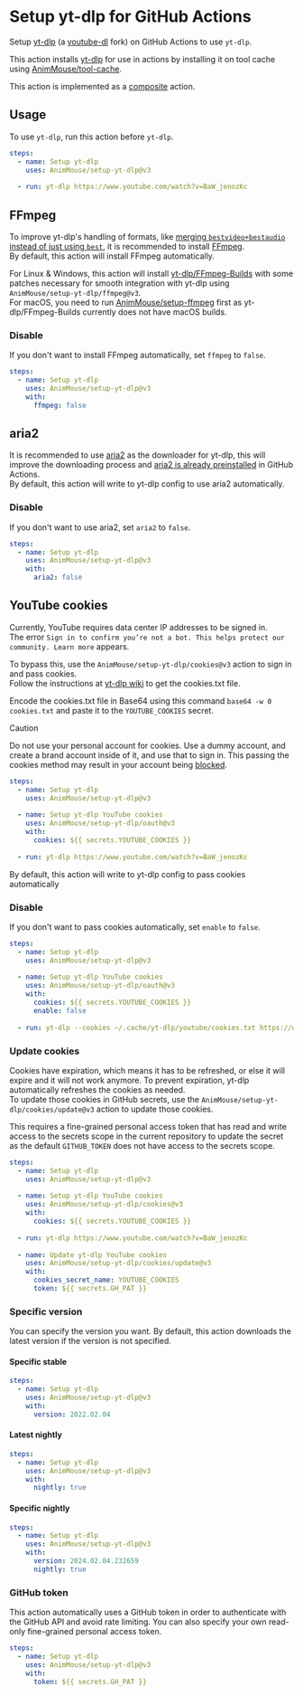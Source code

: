 # Setup yt-dlp for GitHub Actions
Setup [yt-dlp](https://github.com/yt-dlp/yt-dlp) (a [youtube-dl](https://github.com/ytdl-org/youtube-dl) fork) on GitHub Actions to use `yt-dlp`.

This action installs [yt-dlp](https://github.com/yt-dlp/yt-dlp) for use in actions by installing it on tool cache using [AnimMouse/tool-cache](https://github.com/AnimMouse/tool-cache).

This action is implemented as a [composite](https://docs.github.com/en/actions/sharing-automations/creating-actions/creating-a-composite-action) action.

## Usage
To use `yt-dlp`, run this action before `yt-dlp`.

```yaml
steps:
  - name: Setup yt-dlp
    uses: AnimMouse/setup-yt-dlp@v3
    
  - run: yt-dlp https://www.youtube.com/watch?v=BaW_jenozKc
```

## FFmpeg
To improve yt-dlp's handling of formats, like [merging `bestvideo+bestaudio` instead of just using `best`](https://github.com/yt-dlp/yt-dlp/#strongly-recommended), it is recommended to install [FFmpeg](https://ffmpeg.org).\
By default, this action will install FFmpeg automatically.

For Linux & Windows, this action will install [yt-dlp/FFmpeg-Builds](https://github.com/yt-dlp/FFmpeg-Builds) with some patches necessary for smooth integration with yt-dlp using `AnimMouse/setup-yt-dlp/ffmpeg@v3`.\
For macOS, you need to run [AnimMouse/setup-ffmpeg](https://github.com/AnimMouse/setup-ffmpeg) first as yt-dlp/FFmpeg-Builds currently does not have macOS builds.

### Disable
If you don't want to install FFmpeg automatically, set `ffmpeg` to `false`.

```yaml
steps:
  - name: Setup yt-dlp
    uses: AnimMouse/setup-yt-dlp@v3
    with:
      ffmpeg: false
```

## aria2
It is recommended to use [aria2](https://aria2.github.io) as the downloader for yt-dlp, this will improve the downloading process and [aria2 is already preinstalled](https://github.com/actions/runner-images/issues/970) in GitHub Actions.\
By default, this action will write to yt-dlp config to use aria2 automatically.

### Disable
If you don't want to use aria2, set `aria2` to `false`.

```yaml
steps:
  - name: Setup yt-dlp
    uses: AnimMouse/setup-yt-dlp@v3
    with:
      aria2: false
```

## YouTube cookies
Currently, YouTube requires data center IP addresses to be signed in.\
The error `Sign in to confirm you’re not a bot. This helps protect our community. Learn more` appears.

To bypass this, use the `AnimMouse/setup-yt-dlp/cookies@v3` action to sign in and pass cookies.\
Follow the instructions at [yt-dlp wiki](https://github.com/yt-dlp/yt-dlp/wiki/Extractors#exporting-youtube-cookies) to get the cookies.txt file.

Encode the cookies.txt file in Base64 using this command `base64 -w 0 cookies.txt` and paste it to the `YOUTUBE_COOKIES` secret.

> [!CAUTION]
> Do not use your personal account for cookies. Use a dummy account, and create a brand account inside of it, and use that to sign in. This passing the cookies method may result in your account being [blocked](https://github.com/yt-dlp/yt-dlp/issues/10085).

```yaml
steps:
  - name: Setup yt-dlp
    uses: AnimMouse/setup-yt-dlp@v3
    
  - name: Setup yt-dlp YouTube cookies
    uses: AnimMouse/setup-yt-dlp/oauth@v3
    with:
      cookies: ${{ secrets.YOUTUBE_COOKIES }}
      
  - run: yt-dlp https://www.youtube.com/watch?v=BaW_jenozKc
```

By default, this action will write to yt-dlp config to pass cookies automatically

### Disable
If you don't want to pass cookies automatically, set `enable` to `false`.

```yaml
steps:
  - name: Setup yt-dlp
    uses: AnimMouse/setup-yt-dlp@v3
    
  - name: Setup yt-dlp YouTube cookies
    uses: AnimMouse/setup-yt-dlp/oauth@v3
    with:
      cookies: ${{ secrets.YOUTUBE_COOKIES }}
      enable: false
      
  - run: yt-dlp --cookies ~/.cache/yt-dlp/youtube/cookies.txt https://www.youtube.com/watch?v=BaW_jenozKc
```

### Update cookies
Cookies have expiration, which means it has to be refreshed, or else it will expire and it will not work anymore. To prevent expiration, yt-dlp automatically refreshes the cookies as needed.\
To update those cookies in GitHub secrets, use the `AnimMouse/setup-yt-dlp/cookies/update@v3` action to update those cookies.

This requires a fine-grained personal access token that has read and write access to the secrets scope in the current repository to update the secret as the default `GITHUB_TOKEN` does not have access to the secrets scope.

```yaml
steps:
  - name: Setup yt-dlp
    uses: AnimMouse/setup-yt-dlp@v3
    
  - name: Setup yt-dlp YouTube cookies
    uses: AnimMouse/setup-yt-dlp/cookies@v3
    with:
      cookies: ${{ secrets.YOUTUBE_COOKIES }}
      
  - run: yt-dlp https://www.youtube.com/watch?v=BaW_jenozKc
    
  - name: Update yt-dlp YouTube cookies
    uses: AnimMouse/setup-yt-dlp/cookies/update@v3
    with:
      cookies_secret_name: YOUTUBE_COOKIES
      token: ${{ secrets.GH_PAT }}
```

### Specific version
You can specify the version you want. By default, this action downloads the latest version if the version is not specified.

#### Specific stable
```yaml
steps:
  - name: Setup yt-dlp
    uses: AnimMouse/setup-yt-dlp@v3
    with:
      version: 2022.02.04
```

#### Latest nightly
```yaml
steps:
  - name: Setup yt-dlp
    uses: AnimMouse/setup-yt-dlp@v3
    with:
      nightly: true
```

#### Specific nightly
```yaml
steps:
  - name: Setup yt-dlp
    uses: AnimMouse/setup-yt-dlp@v3
    with:
      version: 2024.02.04.232659
      nightly: true
```

### GitHub token
This action automatically uses a GitHub token in order to authenticate with the GitHub API and avoid rate limiting. You can also specify your own read-only fine-grained personal access token.

```yaml
steps:
  - name: Setup yt-dlp
    uses: AnimMouse/setup-yt-dlp@v3
    with:
      token: ${{ secrets.GH_PAT }}
```